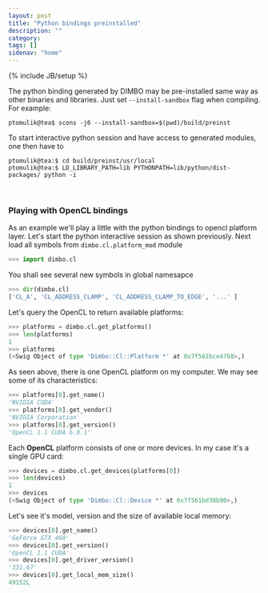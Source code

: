 ```yaml
---
layout: post
title: "Python bindings preinstalled"
description: ""
category: 
tags: []
sidenav: "home"
---
```

{% include JB/setup %}

The python binding generated by DIMBO may be pre-installed same way as other binaries and libraries. Just set ``--install-sandbox`` flag when compiling. For example:

```console
ptomulik@tea$ scons -j6 --install-sandbox=$(pwd)/build/preinst
```

To start interactive python session and have access to generated modules, one
then have to

```console
ptomulik@tea:$ cd build/preinst/usr/local
ptomulik@tea:$ LD_LIBRARY_PATH=lib PYTHONPATH=lib/python/dist-packages/ python -i
```

&nbsp;

### Playing with OpenCL bindings

As an example we'll play a little with the python bindings to opencl platform
layer. Let's start the python interactive session as shown previously. Next
load all symbols from `dimbo.cl.platform_mod` module

```python
>>> import dimbo.cl
```

You shall see several new symbols in global namesapce

```python
>>> dir(dimbo.cl)
['CL_A', 'CL_ADDRESS_CLAMP', 'CL_ADDRESS_CLAMP_TO_EDGE', '...' ]
```

Let's query the OpenCL to return available platforms:

```python
>>> platforms = dimbo.cl.get_platforms()
>>> len(platforms)
1
>>> platforms
(<Swig Object of type 'Dimbo::Cl::Platform *' at 0x7f561bce4768>,)
```

As seen above, there is one OpenCL platform on my computer. We may see some of
its characteristics:

```python
>>> platforms[0].get_name()
'NVIDIA CUDA'
>>> platforms[0].get_vendor()
'NVIDIA Corporation'
>>> platforms[0].get_version()
'OpenCL 1.1 CUDA 6.0.1'
```

Each **OpenCL** platform consists of one or more devices. In my case it's a single GPU card:

```python
>>> devices = dimbo.cl.get_devices(platforms[0])
>>> len(devices)
1
>>> devices
(<Swig Object of type 'Dimbo::Cl::Device *' at 0x7f561bd38b90>,)
```

Let's see it's model, version and the size of available local memory:

```python
>>> devices[0].get_name()
'GeForce GTX 460'
>>> devices[0].get_version()
'OpenCL 1.1 CUDA'
>>> devices[0].get_driver_version()
'331.67'
>>> devices[0].get_local_mem_size()
49152L
```

<!-- vim: set syntax=markdown: -->

